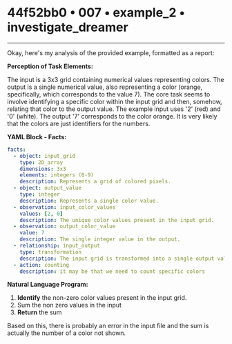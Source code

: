 # 44f52bb0 • 007 • example_2 • investigate_dreamer

---
Okay, here's my analysis of the provided example, formatted as a report:

**Perception of Task Elements:**

The input is a 3x3 grid containing numerical values representing colors. The output is a single numerical value, also representing a color (orange, specifically, which corresponds to the value 7). The core task seems to involve identifying a specific color within the input grid and then, somehow, relating that color to the output value. The example input uses '2' (red) and '0' (white). The output '7' corresponds to the color orange. It is very likely that the colors are just identifiers for the numbers.

**YAML Block - Facts:**



```yaml
facts:
  - object: input_grid
    type: 2D_array
    dimensions: 3x3
    elements: integers (0-9)
    description: Represents a grid of colored pixels.
  - object: output_value
    type: integer
    description: Represents a single color value.
  - observation: input_color_values
    values: [2, 0]
    description: The unique color values present in the input grid.
  - observation: output_color_value
    value: 7
    description: The single integer value in the output.
  - relationship: input_output
    type: transformation
    description: The input grid is transformed into a single output value based on some rule.
  - action: counting
    description: it may be that we need to count specific colors
```



**Natural Language Program:**

1.  **Identify** the non-zero color values present in the input grid.
2.  Sum the non zero values in the input
3.   **Return** the sum

Based on this, there is probably an error in the input file and the sum is
actually the number of a color not shown.

